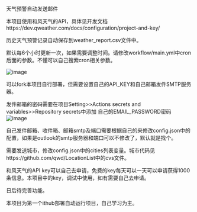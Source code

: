 天气预警自动发送邮件

本项目使用和风天气的API，具体见开发文档https://dev.qweather.com/docs/configuration/project-and-key/

历史天气预警记录自动保存到weather_report.csv文件中。

默认每6个小时更新一次，如果需要调整时间。请修改workflow/main.yml中cron后面的参数。不懂可以自己搜索cron相关参数。

![image](https://github.com/jinde98/weatherwarn/assets/127750182/03bef2b3-7d94-4e98-b9a2-b8767f6d108d)

可以fork本项目自行部署，但需要设置自己的API_KEY和自己邮箱发件SMTP服务器。

发件邮箱的密码需要在项目Setting>>Actions secrets and variables>>Repository secrets中添加 自己的EMAIL_PASSWORD密码
![image](https://github.com/jinde98/weatherwarn/assets/127750182/a3f89047-7bfc-4c6f-b08d-0c69e17a7d63)

自己发件邮箱、收件箱、邮箱smtp及端口需要根据自己的来修改config.json中的配置，如果是outlook的smtp服务器和端口可以不修改了，默认就是找个。

需要发送城市，修改config.json中的cities列表变量。城市代码见https://github.com/qwd/LocationList中的cvs文件。

和风天气的API key可以自己去申请，免费的key每天可以一天可以申请获得1000条信息。本项目中的key，调试中使用，如有需要自己去申请。

日后待完善功能。

本项目为第一个ithub部署自动运行项目，自己学习为主。
